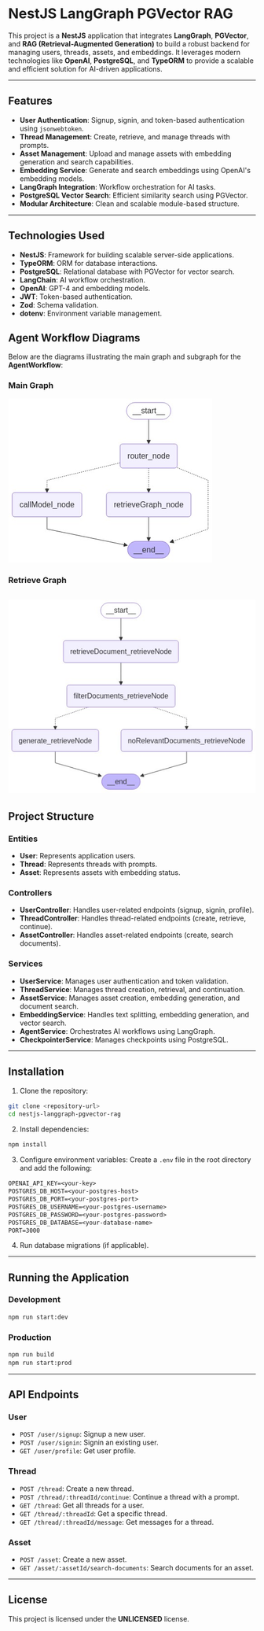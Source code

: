 # NestJS LangGraph PGVector RAG

This project is a **NestJS** application that integrates **LangGraph**, **PGVector**, and **RAG (Retrieval-Augmented Generation)** to build a robust backend for managing users, threads, assets, and embeddings. It leverages modern technologies like **OpenAI**, **PostgreSQL**, and **TypeORM** to provide a scalable and efficient solution for AI-driven applications.

---

## Features

- **User Authentication**: Signup, signin, and token-based authentication using `jsonwebtoken`.
- **Thread Management**: Create, retrieve, and manage threads with prompts.
- **Asset Management**: Upload and manage assets with embedding generation and search capabilities.
- **Embedding Service**: Generate and search embeddings using OpenAI's embedding models.
- **LangGraph Integration**: Workflow orchestration for AI tasks.
- **PostgreSQL Vector Search**: Efficient similarity search using PGVector.
- **Modular Architecture**: Clean and scalable module-based structure.

---

## Technologies Used

- **NestJS**: Framework for building scalable server-side applications.
- **TypeORM**: ORM for database interactions.
- **PostgreSQL**: Relational database with PGVector for vector search.
- **LangChain**: AI workflow orchestration.
- **OpenAI**: GPT-4 and embedding models.
- **JWT**: Token-based authentication.
- **Zod**: Schema validation.
- **dotenv**: Environment variable management.

## Agent Workflow Diagrams

Below are the diagrams illustrating the main graph and subgraph for the **AgentWorkflow**:

### Main Graph

![Main Graph](main-graph.png)

### Retrieve Graph

## ![Subgraph](retrieve-graph.png)

## Project Structure

### Entities

- **User**: Represents application users.
- **Thread**: Represents threads with prompts.
- **Asset**: Represents assets with embedding status.

### Controllers

- **UserController**: Handles user-related endpoints (signup, signin, profile).
- **ThreadController**: Handles thread-related endpoints (create, retrieve, continue).
- **AssetController**: Handles asset-related endpoints (create, search documents).

### Services

- **UserService**: Manages user authentication and token validation.
- **ThreadService**: Manages thread creation, retrieval, and continuation.
- **AssetService**: Manages asset creation, embedding generation, and document search.
- **EmbeddingService**: Handles text splitting, embedding generation, and vector search.
- **AgentService**: Orchestrates AI workflows using LangGraph.
- **CheckpointerService**: Manages checkpoints using PostgreSQL.

---

## Installation

1. Clone the repository:

```bash
git clone <repository-url>
cd nestjs-langgraph-pgvector-rag
```

2. Install dependencies:

```bash
npm install
```

3. Configure environment variables:
   Create a `.env` file in the root directory and add the following:

```env
OPENAI_API_KEY=<your-key>
POSTGRES_DB_HOST=<your-postgres-host>
POSTGRES_DB_PORT=<your-postgres-port>
POSTGRES_DB_USERNAME=<your-postgres-username>
POSTGRES_DB_PASSWORD=<your-postgres-password>
POSTGRES_DB_DATABASE=<your-database-name>
PORT=3000
```

4. Run database migrations (if applicable).

---

## Running the Application

### Development

```bash
npm run start:dev
```

### Production

```bash
npm run build
npm run start:prod
```

---

## API Endpoints

### User

- `POST /user/signup`: Signup a new user.
- `POST /user/signin`: Signin an existing user.
- `GET /user/profile`: Get user profile.

### Thread

- `POST /thread`: Create a new thread.
- `POST /thread/:threadId/continue`: Continue a thread with a prompt.
- `GET /thread`: Get all threads for a user.
- `GET /thread/:threadId`: Get a specific thread.
- `GET /thread/:threadId/message`: Get messages for a thread.

### Asset

- `POST /asset`: Create a new asset.
- `GET /asset/:assetId/search-documents`: Search documents for an asset.

---

## License

This project is licensed under the **UNLICENSED** license.
